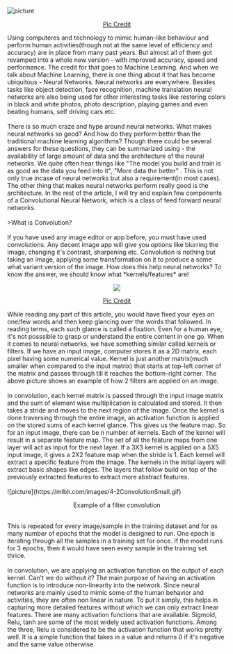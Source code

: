![picture](https://media.giphy.com/media/rUtDCuiPlFE52/giphy-downsized-large.gif)
<p align="center"><a href="https://www.meetup.com/opensourceblr/events/248254677/">Pic Credit</a></p>
Using computeres and technology to mimic human-like behaviour and perform human activities(though not at the same level of efficiency and accuracy) are in place from many past years. But almost all of them got revamped into a whole new version - with improved accuracy, speed and performance. The credit for that goes to Machine Learning. And when we talk about Machine Learning, there is one thing about it that has become ubiquitous - Neural Networks. Neural networks are everywhere. Besides tasks like object detection, face recognition, machine translation neural networks are also being used for other interesting tasks like restoring colors in black and white photos, photo description, playing games and even beating humans, self driving cars etc.  
<br>
<br>
There is so much craze and hype around neural networks. What makes neural networks so good? And how do they perform better than the traditional machine learning algorithms? Though there could be several answers for these questions, they can be summarized using - the availability of large amount of data and the architecture of the neural networks. We quite often hear things like "The model you build and train is as good as the data you feed into it", "More data the better" . This is not only true incase of neural networks but also a requirement(in most cases). The other thing that makes neural networks perform really good is the architecture. In the rest of the article, I will try and explain few components of a Convolutional Neural Network, which is a class of feed forward neural networks.
<br>
<br>
>What is Convolution?
<br>
<br>
If you have used any image editor or app before, you must have used convolutions. Any decent image app will give you options like blurring the image, changing it's contrast, sharpening etc. Convolution is nothing but taking an image, applying some transformation on it to produce a some what variant version of the image. How does this help neural networks? To know the answer, we should know what *kernels/features* are!
<p align="center"><img src="https://ujwlkarn.files.wordpress.com/2016/08/giphy.gif?w=480&zoom=2>"/></p>
<p align="center"><a href="https://ujjwalkarn.me/2016/08/11/intuitive-explanation-convnets/">Pic Credit</a></p>
While reading any part of this article, you would have fixed your eyes on one/few words and then keep glancing over the words that followed. In reading terms, each such glance is called a fixation. Even for a human eye, it's not posssible to grasp or understand the entire content in one go. When it comes to neural networks, we have something similar called kernels or filters. If we have an input image, computer stores it as a 2D matrix, each pixel having some numerical value. Kernel is just another matrix(much smaller when compared to the input matrix) that starts at top-left corner of the matrix and passes through till it reaches the bottom-right corner. The above picture shows an example of how 2 filters are applied on an image. <br><br>
In convolution, each kernel matrix is passed through the input image matrix and the sum of element wise multiplication is calculated and stored. It then takes a stride and moves to the next region of the image. Once the kernel is done traversing through the entire image, an activation function is applied on the stored sums of each kernel glance. This gives us the feature map. So for an input image, there can be n number of kernels. Each of the kernel will result in a separate feature map. The set of all the feature maps from one layer will act as input for the next layer. If a 3X3 kernel is applied on a 5X5 input image, it gives a 2X2 feature map when the stride is 1. Each kernel will extract a specific feature from the image. The kernels in the initial layers will extract basic shapes like edges. The layers that follow build on top of the previously extracted features to extract more abstract features.<br><br>
![picture](https://mlblr.com/images/4-2ConvolutionSmall.gif)
<br>
<p align="center"> Example of a filter convolution </p><br>
This is repeated for every image/sample in the training dataset and for as many number of epochs that the model is designed to run. One epoch is iterating through all the samples in a training set for once. If the model runs for 3 epochs, then it would have seen every sample in the training set thrice.<br><br>
In convolution, we are applying an activation function on the output of each kernel. Can't we do without it? The main purpose of having an activation function is to introduce non-linearity into the network. Since neural networks are mainly used to mimic some of the human behavior and activities, they are often non linear in nature. To put it simply, this helps in capturing more detailed features without which we can only extract linear features. There are many activation functions that are available. Sigmoid, Relu, tanh are some of the most widely used activation functions. Among the three, Relu is considered to be the activation function that works pretty well. It is a simple function that takes in a value and returns 0 if it's negative and the same value otherwise.